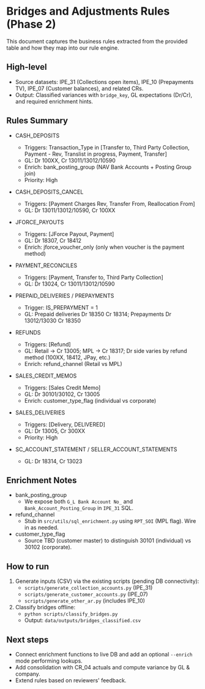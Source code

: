 # Bridges and Adjustments Rules (Phase 2)

This document captures the business rules extracted from the provided table and how they map into our rule engine.

## High-level

- Source datasets: IPE_31 (Collections open items), IPE_10 (Prepayments TV), IPE_07 (Customer balances), and related CRs.
- Output: Classified variances with `bridge_key`, GL expectations (Dr/Cr), and required enrichment hints.

## Rules Summary

- CASH_DEPOSITS
  - Triggers: Transaction_Type in [Transfer to, Third Party Collection, Payment - Rev, Translist in progress, Payment, Transfer]
  - GL: Dr 100XX, Cr 13011/13012/10590
  - Enrich: bank_posting_group (NAV Bank Accounts + Posting Group join)
  - Priority: High

- CASH_DEPOSITS_CANCEL
  - Triggers: [Payment Charges Rev, Transfer From, Reallocation From]
  - GL: Dr 13011/13012/10590, Cr 100XX

- JFORCE_PAYOUTS
  - Triggers: [JForce Payout, Payment]
  - GL: Dr 18307, Cr 18412
  - Enrich: jforce_voucher_only (only when voucher is the payment method)

- PAYMENT_RECONCILES
  - Triggers: [Payment, Transfer to, Third Party Collection]
  - GL: Dr 13024, Cr 13011/13012/10590

- PREPAID_DELIVERIES / PREPAYMENTS
  - Trigger: IS_PREPAYMENT = 1
  - GL: Prepaid deliveries Dr 18350 Cr 18314; Prepayments Dr 13012/13030 Cr 18350

- REFUNDS
  - Triggers: [Refund]
  - GL: Retail -> Cr 13005; MPL -> Cr 18317; Dr side varies by refund method (100XX, 18412, JPay, etc.)
  - Enrich: refund_channel (Retail vs MPL)

- SALES_CREDIT_MEMOS
  - Triggers: [Sales Credit Memo]
  - GL: Dr 30101/30102, Cr 13005
  - Enrich: customer_type_flag (individual vs corporate)

- SALES_DELIVERIES
  - Triggers: [Delivery, DELIVERED]
  - GL: Dr 13005, Cr 300XX
  - Priority: High

- SC_ACCOUNT_STATEMENT / SELLER_ACCOUNT_STATEMENTS
  - GL: Dr 18314, Cr 13023

## Enrichment Notes

- bank_posting_group
  - We expose both `G_L Bank Account No_` and `Bank_Account_Posting_Group` in `IPE_31` SQL.
- refund_channel
  - Stub in `src/utils/sql_enrichment.py` using `RPT_SOI` (MPL flag). Wire in as needed.
- customer_type_flag
  - Source TBD (customer master) to distinguish 30101 (individual) vs 30102 (corporate).

## How to run

1. Generate inputs (CSV) via the existing scripts (pending DB connectivity):
   - `scripts/generate_collection_accounts.py` (IPE_31)
   - `scripts/generate_customer_accounts.py` (IPE_07)
   - `scripts/generate_other_ar.py` (includes IPE_10)
2. Classify bridges offline:
   - `python scripts/classify_bridges.py`
   - Output: `data/outputs/bridges_classified.csv`

## Next steps

- Connect enrichment functions to live DB and add an optional `--enrich` mode performing lookups.
- Add consolidation with CR_04 actuals and compute variance by GL & company.
- Extend rules based on reviewers' feedback.
